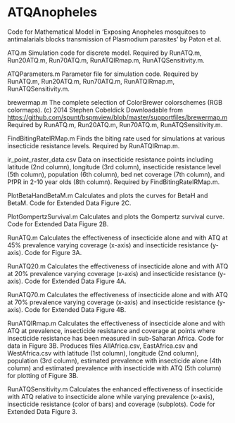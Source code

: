 # ATQAnopheles
Code for Mathematical Model in ‘Exposing Anopheles mosquitoes to antimalarials blocks transmission of Plasmodium parasites’ by Paton et al.


ATQ.m
Simulation code for discrete model. Required by RunATQ.m, Run20ATQ.m, Run70ATQ.m, RunATQIRmap.m, RunATQSensitivity.m.


ATQParameters.m
Parameter file for simulation code. Required by RunATQ.m, Run20ATQ.m, Run70ATQ.m, RunATQIRmap.m, RunATQSensitivity.m.


brewermap.m
The complete selection of ColorBrewer colorschemes (RGB colormaps). (c) 2014 Stephen Cobeldick Downloadable from https://github.com/spunt/bspmview/blob/master/supportfiles/brewermap.m Required by RunATQ.m, Run20ATQ.m, Run70ATQ.m, RunATQSensitivity.m.


FindBitingRateIRMap.m
Finds the biting rate used for simulations at various insecticide resistance levels. Required by RunATQIRmap.m. 


ir_point_raster_data.csv
Data on insecticide resistance points including latitude (2nd column), longitude (3rd column), insecticide resistance level (5th column), population (6th column), bed net coverage (7th column), and PfPR in 2-10 year olds (8th column). Required by FindBitingRateIRMap.m.


PlotBetaHandBetaM.m
Calculates and plots the curves for BetaH and BetaM. Code for Extended Data Figure 2C.


PlotGompertzSurvival.m
Calculates and plots the Gompertz survival curve. Code for Extended Data Figure 2B.


RunATQ.m
Calculates the effectiveness of insecticide alone and with ATQ at 45% prevalence varying coverage (x-axis) and insecticide resistance (y-axis). Code for Figure 3A.


RunATQ20.m
Calculates the effectiveness of insecticide alone and with ATQ at 20% prevalence varying coverage (x-axis) and insecticide resistance (y-axis). Code for Extended Data Figure 4A.


RunATQ70.m
Calculates the effectiveness of insecticide alone and with ATQ at 70% prevalence varying coverage (x-axis) and insecticide resistance (y-axis). Code for Extended Data Figure 4B.


RunATQIRmap.m
Calculates the effectiveness of insecticide alone and with ATQ at prevalence, insecticide resistance and coverage at points where insecticide resistance has been measured in sub-Saharan Africa. Code for data in Figure 3B. Produces files AllAfrica.csv, EastAfrica.csv and WestAfrica.csv with latitude (1st column), longitude (2nd column), population (3rd column), estimated prevalence with insecticide alone (4th column) and estimated prevalence with insecticide with ATQ (5th column) for plotting of Figure 3B.


RunATQSensitivity.m
Calculates the enhanced effectiveness of insecticide with ATQ relative to insecticide alone while varying prevalence (x-axis), insecticide resistance (color of bars) and coverage (subplots). Code for Extended Data Figure 3.
